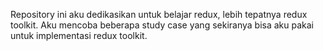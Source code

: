 Repository ini aku dedikasikan untuk belajar redux, lebih tepatnya redux toolkit. Aku mencoba beberapa study case yang sekiranya bisa aku pakai untuk implementasi redux toolkit.
